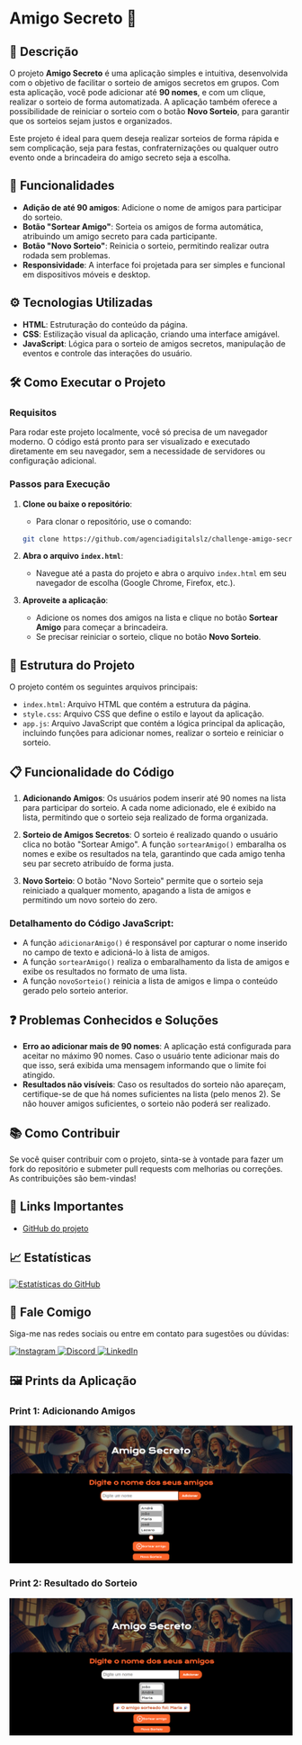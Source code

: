 # Amigo Secreto 🎁

## 📄 Descrição

O projeto **Amigo Secreto** é uma aplicação simples e intuitiva, desenvolvida com o objetivo de facilitar o sorteio de amigos secretos em grupos. Com esta aplicação, você pode adicionar até **90 nomes**, e com um clique, realizar o sorteio de forma automatizada. A aplicação também oferece a possibilidade de reiniciar o sorteio com o botão **Novo Sorteio**, para garantir que os sorteios sejam justos e organizados.

Este projeto é ideal para quem deseja realizar sorteios de forma rápida e sem complicação, seja para festas, confraternizações ou qualquer outro evento onde a brincadeira do amigo secreto seja a escolha.

## 🚀 Funcionalidades

- **Adição de até 90 amigos**: Adicione o nome de amigos para participar do sorteio.
- **Botão "Sortear Amigo"**: Sorteia os amigos de forma automática, atribuindo um amigo secreto para cada participante.
- **Botão "Novo Sorteio"**: Reinicia o sorteio, permitindo realizar outra rodada sem problemas.
- **Responsividade**: A interface foi projetada para ser simples e funcional em dispositivos móveis e desktop.

## ⚙️ Tecnologias Utilizadas

- **HTML**: Estruturação do conteúdo da página.
- **CSS**: Estilização visual da aplicação, criando uma interface amigável.
- **JavaScript**: Lógica para o sorteio de amigos secretos, manipulação de eventos e controle das interações do usuário.

## 🛠️ Como Executar o Projeto

### Requisitos

Para rodar este projeto localmente, você só precisa de um navegador moderno. O código está pronto para ser visualizado e executado diretamente em seu navegador, sem a necessidade de servidores ou configuração adicional.

### Passos para Execução

1. **Clone ou baixe o repositório**:
   - Para clonar o repositório, use o comando:
   ```bash
   git clone https://github.com/agenciadigitalslz/challenge-amigo-secreto.git
   ```

2. **Abra o arquivo `index.html`**:
   - Navegue até a pasta do projeto e abra o arquivo `index.html` em seu navegador de escolha (Google Chrome, Firefox, etc.).

3. **Aproveite a aplicação**:
   - Adicione os nomes dos amigos na lista e clique no botão **Sortear Amigo** para começar a brincadeira.
   - Se precisar reiniciar o sorteio, clique no botão **Novo Sorteio**.

## 🧩 Estrutura do Projeto

O projeto contém os seguintes arquivos principais:

- `index.html`: Arquivo HTML que contém a estrutura da página.
- `style.css`: Arquivo CSS que define o estilo e layout da aplicação.
- `app.js`: Arquivo JavaScript que contém a lógica principal da aplicação, incluindo funções para adicionar nomes, realizar o sorteio e reiniciar o sorteio.

## 📋 Funcionalidade do Código

1. **Adicionando Amigos**: Os usuários podem inserir até 90 nomes na lista para participar do sorteio. A cada nome adicionado, ele é exibido na lista, permitindo que o sorteio seja realizado de forma organizada.
   
2. **Sorteio de Amigos Secretos**: O sorteio é realizado quando o usuário clica no botão "Sortear Amigo". A função `sortearAmigo()` embaralha os nomes e exibe os resultados na tela, garantindo que cada amigo tenha seu par secreto atribuído de forma justa.

3. **Novo Sorteio**: O botão "Novo Sorteio" permite que o sorteio seja reiniciado a qualquer momento, apagando a lista de amigos e permitindo um novo sorteio do zero.

### Detalhamento do Código JavaScript:

- A função `adicionarAmigo()` é responsável por capturar o nome inserido no campo de texto e adicioná-lo à lista de amigos.
- A função `sortearAmigo()` realiza o embaralhamento da lista de amigos e exibe os resultados no formato de uma lista.
- A função `novoSorteio()` reinicia a lista de amigos e limpa o conteúdo gerado pelo sorteio anterior.

## ❓ Problemas Conhecidos e Soluções

- **Erro ao adicionar mais de 90 nomes**: A aplicação está configurada para aceitar no máximo 90 nomes. Caso o usuário tente adicionar mais do que isso, será exibida uma mensagem informando que o limite foi atingido.
- **Resultados não visíveis**: Caso os resultados do sorteio não apareçam, certifique-se de que há nomes suficientes na lista (pelo menos 2). Se não houver amigos suficientes, o sorteio não poderá ser realizado.

## 📚 Como Contribuir

Se você quiser contribuir com o projeto, sinta-se à vontade para fazer um fork do repositório e submeter pull requests com melhorias ou correções. As contribuições são bem-vindas!

## 🔗 Links Importantes

- [GitHub do projeto](https://github.com/agenciadigitalslz/challenge-amigo-secreto)

## 📈 Estatísticas

[![Estatísticas do GitHub](https://github-readme-stats.vercel.app/api?username=agenciadigitalslz&show_icons=true&theme=dracula&count_private=true)](https://github.com/agenciadigitalslz)

## 💬 Fale Comigo

Siga-me nas redes sociais ou entre em contato para sugestões ou dúvidas:

<div align="left">
  <a href="https://www.instagram.com/agenciadigitalslz/" target="_blank">
    <img src="https://img.shields.io/badge/-Instagram-%23E4405F?style=for-the-badge&logo=instagram&logoColor=white" alt="Instagram" />
  </a>
  <a href="https://discord.gg/yujkai" target="_blank">
    <img src="https://img.shields.io/badge/Discord-7289DA?style=for-the-badge&logo=discord&logoColor=white" alt="Discord" />
  </a>
  <a href="https://www.linkedin.com/in/andre7lopes/" target="_blank">
    <img src="https://img.shields.io/badge/-LinkedIn-%230077B5?style=for-the-badge&logo=linkedin&logoColor=white" alt="LinkedIn" />
  </a>
</div>

## 🖼️ Prints da Aplicação

### Print 1: Adicionando Amigos

![Adicionando Amigos](assets/imagem1.png)

### Print 2: Resultado do Sorteio

![Resultado do Sorteio](assets/imagem2.png)
